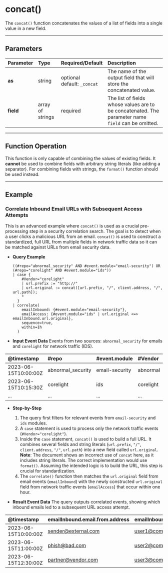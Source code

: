 # concat()

The `concat()` function concatenates the values of a list of fields into a single value in a new field.

***

## Parameters

| Parameter | Type | Required/Default | Description |
| :--- | :--- | :--- | :--- |
| **as** | string | optional <br> default: `_concat` | The name of the output field that will store the concatenated value. |
| **field** | array of strings | required | The list of fields whose values are to be concatenated. The parameter name `field` can be omitted. |

***

## Function Operation

This function is only capable of combining the values of existing fields. It **cannot** be used to combine fields with arbitrary string literals (like adding a separator). For combining fields with strings, the `format()` function should be used instead.

***

## Example

### Correlate Inbound Email URLs with Subsequent Access Attempts

This is an advanced example where `concat()` is used as a crucial pre-processing step in a security correlation search. The goal is to detect when a user clicks a malicious URL from an email. `concat()` is used to construct a standardized, full URL from multiple fields in network traffic data so it can be matched against URLs from email security data.

* **Query Example**
    ```
    ((#repo="abnormal_security" AND #event.module="email-security") OR (#repo="corelight" AND #event.module="ids"))
    | case {
        #Vendor="corelight"
        | url.prefix := "http://"
        | url.original := concat([url.prefix, "/", client.address, "/", url.path]);
        *
      }
    | correlate(
        emailInbound: {#event.module="email-security"},
        emailAccess: {#event.module="ids" | url.original <=> emailInbound.url.original},
        sequence=true, 
        within=1h
      )
    ```

* **Input Event Data**
    Events from two sources: `abnormal_security` for emails and `corelight` for network traffic (IDS).

| @timestamp | #repo | #event.module | #Vendor | client.address |
| :--- | :--- | :--- | :--- | :--- |
| 2023-06-15T10:00:00Z | abnormal_security | email-security| abnormal | <no value> |
| 2023-06-15T10:15:30Z | corelight | ids | corelight | 10.0.1.100 |
| ... | ... | ... | ... | ... |

* **Step-by-Step**
    1.  The query first filters for relevant events from `email-security` and `ids` modules.
    2.  A `case` statement is used to process only the network traffic events (`#Vendor="corelight"`).
    3.  Inside the `case` statement, `concat()` is used to build a full URL. It combines several fields and string literals (`url.prefix`, `"/"`, `client.address`, `"/"`, `url.path`) into a new field called `url.original`. **Note**: The document shows an incorrect use of `concat` here, as it includes string literals. The correct implementation would use `format()`. Assuming the intended logic is to build the URL, this step is crucial for standardization.
    4.  The `correlate()` function then matches the `url.original` field from email events (`emailInbound`) with the newly constructed `url.original` field from network traffic events (`emailAccess`) that occur within one hour.

* **Result Event Data**
    The query outputs correlated events, showing which inbound emails led to a subsequent URL access attempt.

| @timestamp | emaillnbound.email.from.address | emaillnbound.email.to |
| :--- | :--- | :--- |
| 2023-06-15T10:00:00Z | sender@external.com | user1@company.com |
| 2023-06-15T11:00:00Z | phish@bad.com | user2@company.com |
| 2023-06-15T12:30:00Z | partner@vendor.com | user3@company.com |